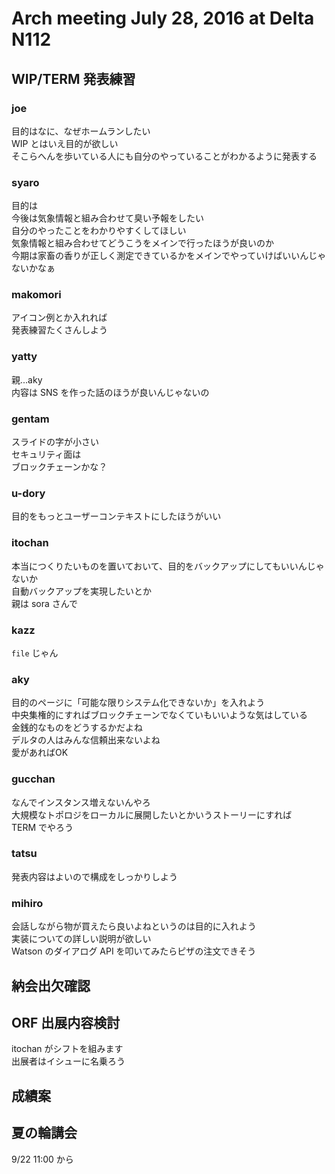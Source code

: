 # Arch meeting July 28, 2016 at Delta N112


## WIP/TERM 発表練習
### joe
目的はなに、なぜホームランしたい  
WIP とはいえ目的が欲しい  
そこらへんを歩いている人にも自分のやっていることがわかるように発表する  

### syaro
目的は  
今後は気象情報と組み合わせて臭い予報をしたい  
自分のやったことをわかりやすくしてほしい  
気象情報と組み合わせてどうこうをメインで行ったほうが良いのか  
今期は家畜の香りが正しく測定できているかをメインでやっていけばいいんじゃないかなぁ  

### makomori
アイコン例とか入れれば  
発表練習たくさんしよう  

### yatty
親...aky  
内容は SNS を作った話のほうが良いんじゃないの  

### gentam
スライドの字が小さい  
セキュリティ面は  
ブロックチェーンかな？  

### u-dory
目的をもっとユーザーコンテキストにしたほうがいい  

### itochan
本当につくりたいものを置いておいて、目的をバックアップにしてもいいんじゃないか  
自動バックアップを実現したいとか  
親は sora さんで

### kazz
`file` じゃん  

### aky
目的のページに「可能な限りシステム化できないか」を入れよう  
中央集権的にすればブロックチェーンでなくていもいいような気はしている  
金銭的なものをどうするかだよね  
デルタの人はみんな信頼出来ないよね  
愛があればOK  

### gucchan
なんでインスタンス増えないんやろ  
大規模なトポロジをローカルに展開したいとかいうストーリーにすれば  
TERM でやろう  

### tatsu
発表内容はよいので構成をしっかりしよう  

### mihiro
会話しながら物が買えたら良いよねというのは目的に入れよう  
実装についての詳しい説明が欲しい  
Watson のダイアログ API を叩いてみたらピザの注文できそう  

## 納会出欠確認

## ORF 出展内容検討
itochan がシフトを組みます  
出展者はイシューに名乗ろう  

## 成績案

## 夏の輪講会
9/22 11:00 から  
